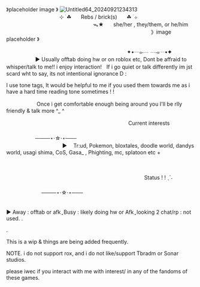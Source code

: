 
》placeholder image 》
![Untitled64_20240921234313](https://github.com/user-attachments/assets/57d60e55-1455-4d1e-8019-d9e105a04cc9)
ㅤㅤㅤㅤㅤㅤㅤㅤㅤㅤㅤㅤㅤㅤㅤㅤㅤㅤㅤㅤㅤㅤ⊹ ࣪ ☘︎ㅤㅤRebs / brick(s)ㅤㅤ☘︎  ࣪ ⊹  
ㅤㅤㅤㅤㅤㅤㅤㅤㅤㅤㅤㅤㅤㅤㅤㅤㅤㅤᯓ★ㅤㅤshe/her , they/them, or he/him
ㅤㅤㅤㅤㅤㅤㅤㅤㅤㅤㅤㅤㅤㅤㅤㅤㅤㅤㅤㅤㅤㅤㅤㅤㅤㅤㅤㅤㅤㅤㅤ》image placeholder  》

ㅤㅤㅤㅤㅤㅤㅤㅤㅤㅤㅤㅤㅤㅤㅤㅤㅤㅤㅤㅤㅤㅤㅤㅤㅤ✦•┈๑⋅⋯ ⋯⋅๑┈•✦
ㅤㅤ
ㅤㅤㅤㅤㅤㅤㅤㅤ▶︎ Usually offtab doing hw or on roblox etc, Dont be affraid to whisper/talk to me!! i enjoy interaction!ㅤIf i go quiet or talk differently im jst scard wht to say, its not intentional ignorance D :  
 
I use tone tags, It would be helpful to me if you used them towards me as i have a hard time reading tone sometimes ! !
                                      
ㅤㅤㅤㅤㅤㅤ Once i get comfortable enough being around you I'll be rlly friendly & talk more ^_ ^

ㅤㅤㅤㅤㅤㅤㅤㅤㅤㅤㅤㅤㅤㅤㅤㅤㅤㅤㅤㅤㅤㅤㅤㅤㅤ  Current interests
ㅤㅤㅤㅤ ㅤㅤㅤㅤㅤㅤ ㅤㅤㅤㅤㅤㅤㅤㅤ ㅤㅤㅤㅤ ㅤ ㅤㅤㅤㅤㅤㅤㅤㅤㅤㅤ ㅤㅤㅤㅤㅤㅤㅤㅤㅤㅤㅤㅤㅤㅤ────⋆⋅☆⋅⋆───
ㅤㅤㅤㅤㅤㅤㅤㅤㅤㅤㅤㅤㅤㅤㅤㅤㅤㅤㅤㅤㅤㅤㅤㅤㅤ
ㅤㅤㅤㅤ
ㅤㅤㅤㅤㅤㅤ▶︎ ㅤTr:ud, Pokemon, bloxtales, doodle world, dandys world, usagi shima, CoS, Gasa_ , Phighting, mc, splatoon etc +

ㅤㅤㅤㅤ  

ㅤㅤㅤㅤㅤㅤㅤㅤㅤㅤㅤㅤㅤㅤㅤㅤㅤㅤ  ㅤㅤㅤㅤㅤ  ㅤㅤㅤㅤㅤStatus ! ! ˎˊ˗
ㅤㅤㅤㅤ  ㅤㅤㅤㅤㅤㅤㅤㅤㅤㅤ  ㅤㅤㅤㅤ  ㅤㅤㅤㅤㅤㅤㅤㅤㅤㅤ ㅤㅤㅤㅤㅤㅤ ㅤㅤ ㅤㅤㅤㅤㅤㅤㅤㅤㅤㅤㅤ
ㅤ────⋆⋅☆⋅⋆───
ㅤㅤㅤㅤㅤㅤㅤㅤㅤㅤㅤㅤㅤㅤㅤㅤㅤㅤㅤㅤㅤㅤㅤㅤㅤㅤㅤㅤㅤㅤㅤㅤ

▶︎ Away : offtab or afk  ֶָ֢ Busy : likely doing hw or Afk ֶָ֢ looking 2 chat/rp : not used.
.


.

This is a wip & things are being added frequently.

NOTE. i do not support rox, and i do not like/support Tbradm or Sonar studios. 

please iwec if you interact with me with interest/ in any of the fandoms of these games.
